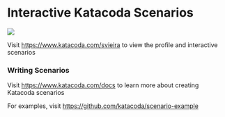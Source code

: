 # Interactive Katacoda Scenarios

[![](http://shields.katacoda.com/katacoda/svieira/count.svg)](https://www.katacoda.com/svieira "Get your profile on Katacoda.com")

Visit https://www.katacoda.com/svieira to view the profile and interactive scenarios

### Writing Scenarios
Visit https://www.katacoda.com/docs to learn more about creating Katacoda scenarios

For examples, visit https://github.com/katacoda/scenario-example
